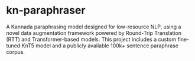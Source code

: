# kn-paraphraser
A Kannada paraphrasing model designed for low-resource NLP, using a novel data augmentation framework powered by Round-Trip Translation (RTT) and Transformer-based models. This project includes a custom fine-tuned KnT5 model and a publicly available 100k+ sentence paraphrase corpus.
